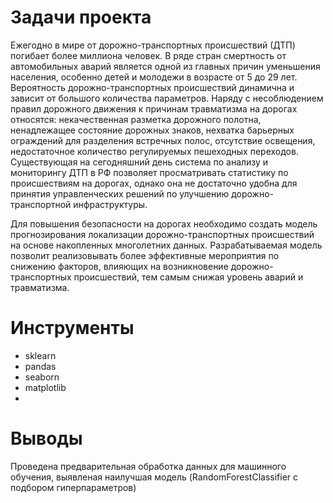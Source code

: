 # Задачи проекта #

Ежегодно в мире от дорожно-транспортных происшествий (ДТП) погибает более миллиона человек. В ряде стран смертность от автомобильных аварий является одной из главных причин уменьшения населения, особенно детей и молодежи в возрасте от 5 до 29 лет. Вероятность дорожно-транспортных происшествий динамична и зависит от большого количества параметров. Наряду с несоблюдением правил дорожного движения к причинам травматизма на дорогах относятся: некачественная разметка дорожного полотна, ненадлежащее состояние дорожных знаков, нехватка барьерных ограждений для разделения встречных полос, отсутствие освещения, недостаточное количество регулируемых пешеходных переходов. Существующая на сегодняшний день система по анализу и мониторингу ДТП в РФ позволяет просматривать статистику по происшествиям на дорогах, однако она не достаточно удобна для принятия управленческих решений по улучшению дорожно-транспортной инфраструктуры.

Для повышения безопасности на дорогах необходимо создать модель прогнозирования локализации дорожно-транспортных происшествий на основе накопленных многолетних данных. Разрабатываемая модель позволит реализовывать более эффективные мероприятия по снижению факторов, влияющих на возникновение дорожно-транспортных происшествий, тем самым снижая уровень аварий и травматизма.

# Инструменты #

- sklearn
- pandas
- seaborn
- matplotlib
- 

# Выводы #

Проведена предварительная обработка данных для машинного обучения, выявленая наилучшая модель (RandomForestClassifier с подбором гиперпараметров)
